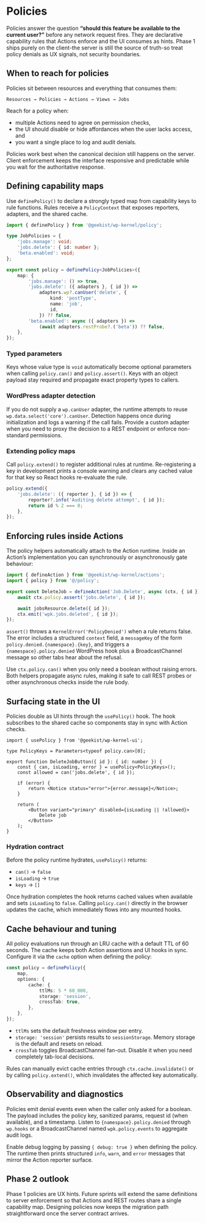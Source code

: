 # Policies

Policies answer the question **“should this feature be available to the current
user?”** before any network request fires. They are declarative capability rules
that Actions enforce and the UI consumes as hints. Phase 1 ships purely on the
client-the server is still the source of truth-so treat policy denials as UX
signals, not security boundaries.

## When to reach for policies

Policies sit between resources and everything that consumes them:

```
Resources → Policies → Actions → Views → Jobs
```

Reach for a policy when:

- multiple Actions need to agree on permission checks,
- the UI should disable or hide affordances when the user lacks access, and
- you want a single place to log and audit denials.

Policies work best when the canonical decision still happens on the server.
Client enforcement keeps the interface responsive and predictable while you wait
for the authoritative response.

## Defining capability maps

Use `definePolicy()` to declare a strongly typed map from capability keys to
rule functions. Rules receive a `PolicyContext` that exposes reporters,
adapters, and the shared cache.

```ts
import { definePolicy } from '@geekist/wp-kernel/policy';

type JobPolicies = {
	'jobs.manage': void;
	'jobs.delete': { id: number };
	'beta.enabled': void;
};

export const policy = definePolicy<JobPolicies>({
	map: {
		'jobs.manage': () => true,
		'jobs.delete': ({ adapters }, { id }) =>
			adapters.wp?.canUser('delete', {
				kind: 'postType',
				name: 'job',
				id,
			}) ?? false,
		'beta.enabled': async ({ adapters }) =>
			(await adapters.restProbe?.('beta')) ?? false,
	},
});
```

### Typed parameters

Keys whose value type is `void` automatically become optional parameters when
calling `policy.can()` and `policy.assert()`. Keys with an object payload stay
required and propagate exact property types to callers.

### WordPress adapter detection

If you do not supply a `wp.canUser` adapter, the runtime attempts to reuse
`wp.data.select('core').canUser`. Detection happens once during initialization
and logs a warning if the call fails. Provide a custom adapter when you need to
proxy the decision to a REST endpoint or enforce non-standard permissions.

### Extending policy maps

Call `policy.extend()` to register additional rules at runtime. Re-registering a
key in development prints a console warning and clears any cached value for that
key so React hooks re-evaluate the rule.

```ts
policy.extend({
	'jobs.delete': ({ reporter }, { id }) => {
		reporter?.info('Auditing delete attempt', { id });
		return id % 2 === 0;
	},
});
```

## Enforcing rules inside Actions

The policy helpers automatically attach to the Action runtime. Inside an
Action’s implementation you can synchronously or asynchronously gate behaviour:

```ts
import { defineAction } from '@geekist/wp-kernel/actions';
import { policy } from '@/policy';

export const DeleteJob = defineAction('Job.Delete', async (ctx, { id }) => {
	await ctx.policy.assert('jobs.delete', { id });

	await jobsResource.delete({ id });
	ctx.emit('wpk.jobs.deleted', { id });
});
```

`assert()` throws a `KernelError('PolicyDenied')` when a rule returns false. The
error includes a structured `context` field, a `messageKey` of the form
`policy.denied.{namespace}.{key}`, and triggers a `{namespace}.policy.denied`
WordPress hook plus a BroadcastChannel message so other tabs hear about the
refusal.

Use `ctx.policy.can()` when you only need a boolean without raising errors.
Both helpers propagate async rules, making it safe to call REST probes or other
asynchronous checks inside the rule body.

## Surfacing state in the UI

Policies double as UI hints through the `usePolicy()` hook. The hook subscribes
to the shared cache so components stay in sync with Action checks.

```tsx
import { usePolicy } from '@geekist/wp-kernel-ui';

type PolicyKeys = Parameters<typeof policy.can>[0];

export function DeleteJobButton({ id }: { id: number }) {
	const { can, isLoading, error } = usePolicy<PolicyKeys>();
	const allowed = can('jobs.delete', { id });

	if (error) {
		return <Notice status="error">{error.message}</Notice>;
	}

	return (
		<Button variant="primary" disabled={isLoading || !allowed}>
			Delete job
		</Button>
	);
}
```

### Hydration contract

Before the policy runtime hydrates, `usePolicy()` returns:

- `can()` → `false`
- `isLoading` → `true`
- `keys` → `[]`

Once hydration completes the hook returns cached values when available and sets
`isLoading` to `false`. Calling `policy.can()` directly in the browser updates
the cache, which immediately flows into any mounted hooks.

## Cache behaviour and tuning

All policy evaluations run through an LRU cache with a default TTL of 60
seconds. The cache keeps both Action assertions and UI hooks in sync. Configure
it via the `cache` option when defining the policy:

```ts
const policy = definePolicy({
	map,
	options: {
		cache: {
			ttlMs: 5 * 60_000,
			storage: 'session',
			crossTab: true,
		},
	},
});
```

- `ttlMs` sets the default freshness window per entry.
- `storage: 'session'` persists results to `sessionStorage`. Memory storage is
  the default and resets on reload.
- `crossTab` toggles BroadcastChannel fan-out. Disable it when you need
  completely tab-local decisions.

Rules can manually evict cache entries through `ctx.cache.invalidate()` or by
calling `policy.extend()`, which invalidates the affected key automatically.

## Observability and diagnostics

Policies emit denial events even when the caller only asked for a boolean. The
payload includes the policy key, sanitized params, request id (when available),
and a timestamp. Listen to `{namespace}.policy.denied` through `wp.hooks` or a
BroadcastChannel named `wpk.policy.events` to aggregate audit logs.

Enable debug logging by passing `{ debug: true }` when defining the policy. The
runtime then prints structured `info`, `warn`, and `error` messages that mirror
the Action reporter surface.

## Phase 2 outlook

Phase 1 policies are UX hints. Future sprints will extend the same definitions
to server enforcement so that Actions and REST routes share a single capability
map. Designing policies now keeps the migration path straightforward once the
server contract arrives.
